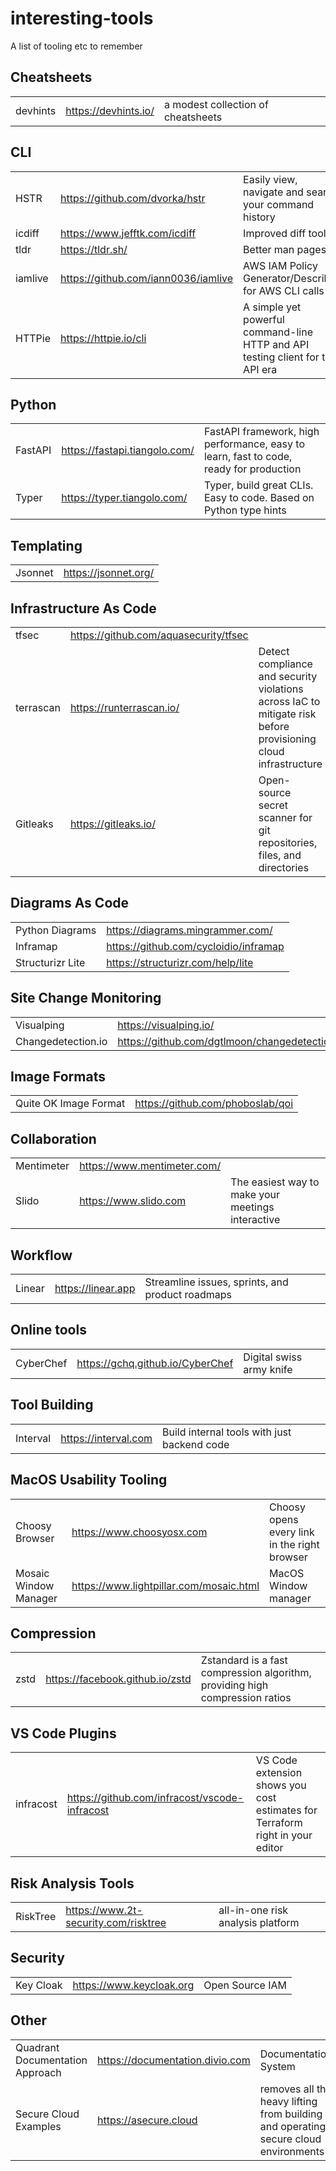 # interesting-tools

A list of tooling etc to remember

## Cheatsheets

| | | |
|-|-|-|
| devhints | https://devhints.io/ | a modest collection of cheatsheets |

## CLI

| | | |
|-|-|-|
| HSTR | https://github.com/dvorka/hstr | Easily view, navigate and search your command history |
| icdiff | https://www.jefftk.com/icdiff | Improved diff tool|
| tldr | https://tldr.sh/ | Better man pages |
| iamlive | https://github.com/iann0036/iamlive | AWS IAM Policy Generator/Describer for AWS CLI calls |
| HTTPie | https://httpie.io/cli | A simple yet powerful command-line HTTP and API testing client for the API era |

## Python

| | | |
|-|-|-|
| FastAPI | https://fastapi.tiangolo.com/ | FastAPI framework, high performance, easy to learn, fast to code, ready for production |
| Typer | https://typer.tiangolo.com/ | Typer, build great CLIs. Easy to code. Based on Python type hints |

## Templating

| | |
|-|-|
| Jsonnet | https://jsonnet.org/ |

## Infrastructure As Code

| | | |
|-|-|-|
| tfsec | https://github.com/aquasecurity/tfsec |
| terrascan | https://runterrascan.io/ | Detect compliance and security violations across IaC to mitigate risk before provisioning cloud infrastructure |
| Gitleaks | https://gitleaks.io/ | Open-source secret scanner for git repositories, files, and directories |

## Diagrams As Code

| | |
|-|-|
| Python Diagrams | https://diagrams.mingrammer.com/ |
| Inframap | https://github.com/cycloidio/inframap |
| Structurizr Lite | https://structurizr.com/help/lite |

## Site Change Monitoring

| | |
|-|-|
| Visualping | https://visualping.io/ |
| Changedetection.io | https://github.com/dgtlmoon/changedetection.io |

## Image Formats

| | |
|-|-|
| Quite OK Image Format | https://github.com/phoboslab/qoi |

## Collaboration

| | | |
|-|-|-|
| Mentimeter | https://www.mentimeter.com/ | |
| Slido | https://www.slido.com | The easiest way to make your meetings interactive |

## Workflow

| | | |
|-|-|-|
| Linear | https://linear.app | Streamline issues, sprints, and product roadmaps |

## Online tools

| | | |
|-|-|-|
| CyberChef | https://gchq.github.io/CyberChef | Digital swiss army knife |

## Tool Building

| | | |
|-|-|-|
| Interval | https://interval.com | Build internal tools with just backend code |

## MacOS Usability Tooling

| | | |
|-|-|-|
| Choosy Browser | https://www.choosyosx.com | Choosy opens every link in the right browser |
| Mosaic Window Manager | https://www.lightpillar.com/mosaic.html | MacOS Window manager |

## Compression

| | | |
|-|-|-|
| zstd | https://facebook.github.io/zstd | Zstandard is a fast compression algorithm, providing high compression ratios |

## VS Code Plugins

| | | |
|-|-|-|
| infracost | https://github.com/infracost/vscode-infracost | VS Code extension shows you cost estimates for Terraform right in your editor |

## Risk Analysis Tools

| | | |
|-|-|-|
| RiskTree | https://www.2t-security.com/risktree | all-in-one risk analysis platform |

## Security

| | | |
|-|-|-|
| Key Cloak | https://www.keycloak.org | Open Source IAM |

## Other

| | | |
|-|-|-|
| Quadrant Documentation Approach | https://documentation.divio.com | Documentation System |
| Secure Cloud Examples | https://asecure.cloud | removes all the heavy lifting from building and operating secure cloud environments |
